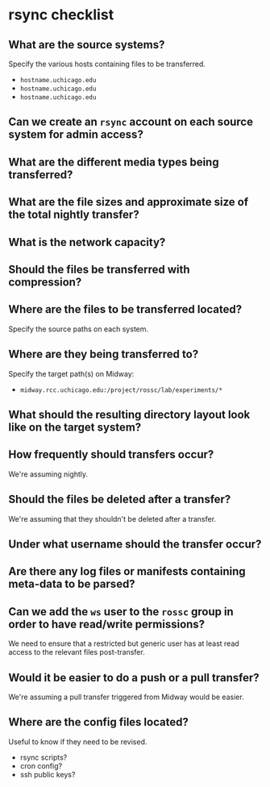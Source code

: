 # rsync checklist


## What are the source systems?

Specify the various hosts containing files to be transferred.

* `hostname.uchicago.edu`
* `hostname.uchicago.edu`
* `hostname.uchicago.edu`


## Can we create an `rsync` account on each source system for admin access?


## What are the different media types being transferred?


## What are the file sizes and approximate size of the total nightly transfer?


## What is the network capacity?


## Should the files be transferred with compression?


## Where are the files to be transferred located?

Specify the source paths on each system.


## Where are they being transferred to?

Specify the target path(s) on Midway: 

* `midway.rcc.uchicago.edu:/project/rossc/lab/experiments/*`


## What should the resulting directory layout look like on the target system?


## How frequently should transfers occur?

We're assuming nightly.


## Should the files be deleted after a transfer?

We're assuming that they shouldn't be deleted after a transfer.


## Under what username should the transfer occur?


## Are there any log files or manifests containing meta-data to be parsed?


## Can we add the `ws` user to the `rossc` group in order to have read/write permissions?

We need to ensure that a restricted but generic user has at least read access
to the relevant files post-transfer.


## Would it be easier to do a push or a pull transfer?

We're assuming a pull transfer triggered from Midway would be easier.


## Where are the config files located?

Useful to know if they need to be revised.

* rsync scripts?
* cron config?
* ssh public keys?
